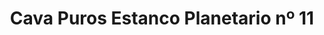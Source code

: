 ---
title: "Cava Puros Estanco Planetario nº 11"
url: /pamplona-iruna/cava-puros-estanco-planetario-no-11/
shop: tabaco
---